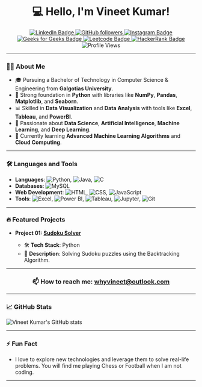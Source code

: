 
<h1 align="center">💻 Hello, I'm Vineet Kumar!</h1>

<p align="center">
  <a href="https://www.linkedin.com/in/whyvineet/">
    <img src="https://img.shields.io/badge/-VineetKumar-blue?style=flat&logo=Linkedin&logoColor=white" alt="LinkedIn Badge">
  </a>
  <a href="https://github.com/whyvineet">
    <img src="https://img.shields.io/github/followers/whyvineet?label=Follow&style=social" alt="GitHub followers">
  </a>
  <a href="https://www.instagram.com/whyvineet">
    <img src="https://img.shields.io/badge/-@whyvineet-E4405F?style=flat&logo=Instagram&logoColor=white" alt="Instagram Badge">
  </a>
  <a href="https://www.geeksforgeeks.org/user/whyvineet/">
    <img src="https://img.shields.io/badge/-GeeksforGeeks-0F9D58?style=flat&logo=GeeksforGeeks&logoColor=white" alt="Geeks for Geeks Badge">
  </a>
  <a href="https://leetcode.com/u/whyvineet/">
    <img src="https://img.shields.io/badge/-Leetcode-FFA116?style=flat&logo=leetcode&logoColor=white" alt="Leetcode Badge">
  </a>
  <a href="https://www.hackerrank.com/profile/whyvineet">
    <img src="https://img.shields.io/badge/-HackerRank-2EC866?style=flat&logo=HackerRank&logoColor=white" alt="HackerRank Badge">
  </a>
  <img src="https://komarev.com/ghpvc/?username=whyvineet&color=brightgreen" alt="Profile Views">
</p>

---

### 👨‍💻 About Me

- 🎓 Pursuing a Bachelor of Technology in Computer Science & Engineering from **Galgotias University**.
- 🐍 Strong foundation in **Python** with libraries like **NumPy**, **Pandas**, **Matplotlib**, and **Seaborn**.
- 📊 Skilled in **Data Visualization** and **Data Analysis** with tools like **Excel**, **Tableau**, and **PowerBI**.
- 🚀 Passionate about **Data Science**, **Artificial Intelligence**, **Machine Learning**, and **Deep Learning**.
- 🌱 Currently learning **Advanced Machine Learning Algorithms** and **Cloud Computing**.

---

### 🛠️ Languages and Tools

- **Languages**: ![Python](https://img.shields.io/badge/-Python-000?&logo=python), ![Java](https://img.shields.io/badge/-Java-000?&logo=java), ![C](https://img.shields.io/badge/-C-000?&logo=c)
- **Databases**: ![MySQL](https://img.shields.io/badge/-MySQL-000?&logo=mysql)
- **Web Development**: ![HTML](https://img.shields.io/badge/-HTML-000?&logo=html5), ![CSS](https://img.shields.io/badge/-CSS-000?&logo=css3), ![JavaScript](https://img.shields.io/badge/-JavaScript-000?&logo=javascript)
- **Tools**: ![Excel](https://img.shields.io/badge/-Excel-000?&logo=microsoft-excel), ![Power BI](https://img.shields.io/badge/-Power%20BI-000?&logo=power-bi), ![Tableau](https://img.shields.io/badge/-Tableau-000?&logo=tableau), ![Jupyter](https://img.shields.io/badge/-Jupyter-000?&logo=jupyter), ![Git](https://img.shields.io/badge/-Git-000?&logo=git)

---

### 🔥 Featured Projects

- **Project 01: [Sudoku Solver](https://github.com/whyvineet/sudoku-solver)**

  - 🛠 **Tech Stack**: Python
  - 🌟 **Description**: Solving Sudoku puzzles using the Backtracking Algorithm.

---

<h3 align="center">📫 How to reach me: <a href="mailto:whyvineet@outlook.com">whyvineet@outlook.com</a></h3>

---

### 📈 GitHub Stats

![Vineet Kumar's GitHub stats](https://github-readme-stats.vercel.app/api?username=whyvineet&show_icons=true&theme=radical)

---

### ⚡ Fun Fact

- I love to explore new technologies and leverage them to solve real-life problems. You will find me playing Chess or Football when I am not coding.

---
